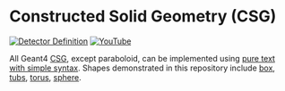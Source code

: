 # Constructed Solid Geometry (CSG)

[![Detector Definition](https://img.shields.io/badge/Detector-Definition-blue?style=flat)](..)
[![YouTube](https://img.shields.io/badge/You-Tube-red?style=flat)](https://www.youtube.com/playlist?list=PLw3G-vTgPrdBxXZo1UpOD_xVFSgM3hLn-)

All Geant4 [CSG][], except paraboloid, can be implemented using [pure text with simple syntax](..). Shapes demonstrated in this repository include [box][], [tubs][], [torus][], [sphere][].

[CSG]: https://geant4-userdoc.web.cern.ch/UsersGuides/ForApplicationDeveloper/html/Detector/Geometry/geomSolids.html#constructed-solid-geometry-csg-solids
[box]: https://github.com/jintonic/geant4/tree/main/detector/CSG/box
[torus]: https://github.com/jintonic/geant4/tree/main/detector/CSG/torus
[sphere]: https://github.com/jintonic/geant4/tree/main/detector/CSG/sphere
[tubs]: https://github.com/jintonic/geant4/tree/main/detector/CSG/tubs

